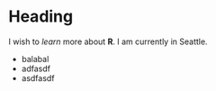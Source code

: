 # Heading
I wish to *learn* more about **R**.
I am currently in Seattle. 
- balabal
- adfasdf
- asdfasdf

